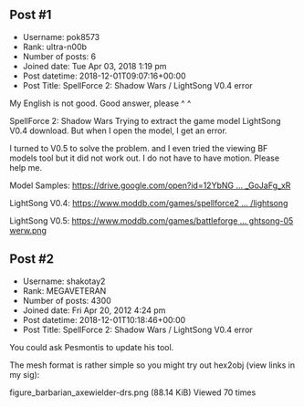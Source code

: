 ## Post #1
- Username: pok8573
- Rank: ultra-n00b
- Number of posts: 6
- Joined date: Tue Apr 03, 2018 1:19 pm
- Post datetime: 2018-12-01T09:07:16+00:00
- Post Title: SpellForce 2: Shadow Wars / LightSong V0.4 error

My English is not good. Good answer, please ^ ^ 

SpellForce 2: Shadow Wars  Trying to extract the game model LightSong V0.4 download.
But when I open the model, I get an error.

I turned to V0.5 to solve the problem.  and I even tried the viewing BF models tool but it did not work out. I do not have to have motion. Please help me.

Model Samples: 
[https://drive.google.com/open?id=12YbNG ... _GoJaFg_xR](https://drive.google.com/open?id=12YbNGm7vw0mUYRNst6p42J_GoJaFg_xR)

LightSong V0.4:  [https://www.moddb.com/games/spellforce2 ... /lightsong](https://www.moddb.com/games/spellforce2-shadow-wars/downloads/lightsong)


LightSong V0.5: [https://www.moddb.com/games/battleforge ... ghtsong-05](https://www.moddb.com/games/battleforge/downloads/lightsong-05)
[werw.png](https://xentaxbackup.github.io/file/15258_werw.png)
## Post #2
- Username: shakotay2
- Rank: MEGAVETERAN
- Number of posts: 4300
- Joined date: Fri Apr 20, 2012 4:24 pm
- Post datetime: 2018-12-01T10:18:46+00:00
- Post Title: SpellForce 2: Shadow Wars / LightSong V0.4 error

You could ask Pesmontis to update his tool.

The mesh format is rather simple so you might try out hex2obj (view links in my sig):



figure_barbarian_axewielder-drs.png (88.14 KiB) Viewed 70 times
